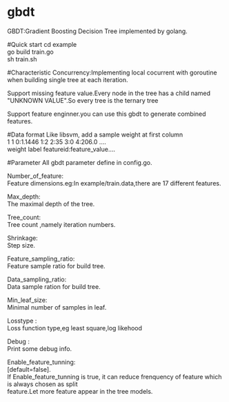 gbdt
====

GBDT:Gradient Boosting Decision Tree implemented by golang.<br/>

#Quick start
cd example<br/>
go build train.go<br/>
sh train.sh<br/>

#Characteristic
Concurrency:Implementing local cocurrent with goroutine when building single tree at each iteration.<br/>

Support missing feature value.Every node in the tree has a child named "UNKNOWN VALUE".So every tree is the ternary tree<br/> 

Support feature enginner.you can use this gbdt to generate combined features.

#Data format
Like libsvm, add a sample weight  at first column<br/>
1 1 0:1.1446 1:2 2:35 3:0 4:206.0 ....<br/>
weight label featureid:feature_value....<br/>

#Parameter
All gbdt parameter define in config.go.

Number_of_feature:<br/>
Feature dimensions.eg:In example/train.data,there are 17 different features.

Max_depth:<br/>
The maximal depth of the tree. 

Tree_count:<br/>
Tree count ,namely  iteration numbers.

Shrinkage:<br/>
Step size.

Feature_sampling_ratio:<br/>
Feature sample ratio for build tree.

Data_sampling_ratio:<br/>
Data sample ration for build tree.

Min_leaf_size:<br/>
Minimal number of samples in leaf.

Losstype :<br/>
Loss function type,eg least square,log likehood

Debug :<br/>
Print some debug info.

Enable_feature_tunning:<br/>
[default=false].<br/>
If Enable_feature_tunning is true, it can reduce frenquency of feature which is always chosen as split<br/> feature.Let more feature appear in the tree models.<br/>
